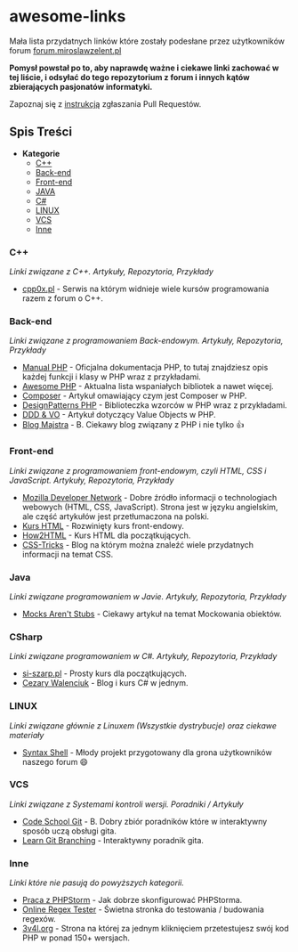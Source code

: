 # awesome-links
Mała lista przydatnych linków które zostały podesłane przez użytkowników forum [forum.miroslawzelent.pl](http://forum.miroslawzelent.pl/)

**Pomysł powstał po to, aby naprawdę ważne i ciekawe linki zachować w tej liście, i odsyłać do tego repozytorium z forum i innych kątów zbierających pasjonatów informatyki.**

Zapoznaj się z [instrukcją](CONTRIBUTING.md) zgłaszania Pull Requestów.

## Spis Treści
- **Kategorie**
	- [C++](#c)
	- [Back-end](#back-end)
	- [Front-end](#front-end)
	- [JAVA](#java)
	- [C#](#csharp)
	- [LINUX](#linux)
	- [VCS](#vcs)
	- [Inne](#inne)

### C++
*Linki związane z C++. Artykuły, Repozytoria, Przykłady*

* [cpp0x.pl](http://www.cpp0x.pl) - Serwis na którym widnieje wiele kursów programowania razem z forum o C++.

### Back-end
*Linki związane z programowaniem Back-endowym. Artykuły, Repozytoria, Przykłady*

* [Manual PHP](http://php.net/manual/en/) - Oficjalna dokumentacja PHP, to tutaj znajdziesz opis każdej funkcji i klasy w PHP wraz z przykładami.
* [Awesome PHP](https://github.com/ziadoz/awesome-php/) - Aktualna lista wspaniałych bibliotek a nawet więcej.
* [Composer](http://webhelp.pl/blog/co-to-jest-composer-jak-i-do-czego-mozna-go-uzywac/) - Artykuł omawiający czym jest Composer w PHP.
* [DesignPatterns PHP](https://github.com/domnikl/DesignPatternsPHP) - Biblioteczka wzorców w PHP wraz z przykładami.
* [DDD & VO](http://it.esky.pl/2015/07/10/domain-driven-design-value-objects/) - Artykuł dotyczący Value Objects w PHP.
* [Blog Majstra](http://phpmajster.blogspot.com/search/label/PHP) - B. Ciekawy blog związany z PHP i nie tylko :+1:

### Front-end
*Linki związane z programowaniem front-endowym, czyli HTML, CSS i JavaScript. Artykuły, Repozytoria, Przykłady*

* [Mozilla Developer Network](https://developer.mozilla.org/en/) - Dobre źródło informacji o technologiach webowych (HTML, CSS, JavaScript). Strona jest w języku angielskim, ale część artykułów jest przetłumaczona na polski.
* [Kurs HTML](http://www.kurshtml.edu.pl) - Rozwinięty kurs front-endowy.
* [How2HTML](http://how2html.pl/) - Kurs HTML dla początkujących.
* [CSS-Tricks](https://css-tricks.com/) - Blog na którym można znaleźć wiele przydatnych informacji na temat CSS.

### Java
*Linki związane programowaniem w Javie. Artykuły, Repozytoria, Przykłady*

* [Mocks Aren't Stubs](http://martinfowler.com/articles/mocksArentStubs.html) - Ciekawy artykuł na temat Mockowania obiektów.

### CSharp
*Linki związane programowaniem w C#. Artykuły, Repozytoria, Przykłady*

* [si-szarp.pl](http://web.archive.org/web/20141218062749/http://si-szarp.pl/) - Prosty kurs dla początkujących.
* [Cezary Walenciuk](http://www.cezarywalenciuk.pl/category/c.aspx) - Blog i kurs C# w jednym.


### LINUX
*Linki związane głównie z Linuxem (Wszystkie dystrybucje) oraz ciekawe materiały*

* [Syntax Shell](http://syntax-shell.me/) - Młody projekt przygotowany dla grona użytkowników naszego forum :smile:

### VCS
*Linki związane z Systemami kontroli wersji. Poradniki / Artykuły*

* [Code School Git](https://www.codeschool.com/paths/git) - B. Dobry zbiór poradników które w interaktywny sposób uczą obsługi gita.
* [Learn Git Branching](http://pcottle.github.io/learnGitBranching/) - Interaktywny poradnik gita.

### Inne
*Linki które nie pasują do powyższych kategorii.*

* [Praca z PHPStorm](https://laracasts.com/series/how-to-be-awesome-in-phpstorm) - Jak dobrze skonfigurować PHPStorma.
* [Online Regex Tester](https://regex101.com/) - Świetna stronka do testowania / budowania regexów.
* [3v4l.org](http://3v4l.org/) - Strona na której za jednym kliknięciem przetestujesz swój kod PHP w ponad 150+ wersjach.
